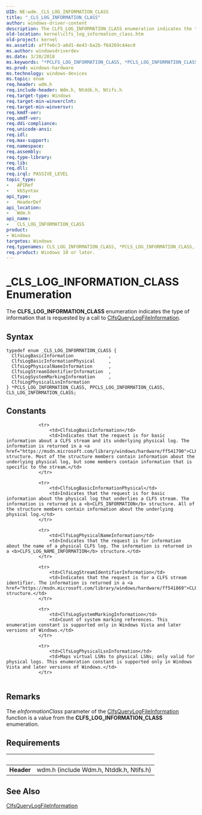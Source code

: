 ```yaml
---
UID: NE:wdm._CLS_LOG_INFORMATION_CLASS
title: "_CLS_LOG_INFORMATION_CLASS"
author: windows-driver-content
description: The CLFS_LOG_INFORMATION_CLASS enumeration indicates the type of information that is requested by a call to ClfsQueryLogFileInformation.
old-location: kernel\clfs_log_information_class.htm
old-project: kernel
ms.assetid: afffe6c3-a6d1-4e43-ba2b-f64269c44ec0
ms.author: windowsdriverdev
ms.date: 3/28/2018
ms.keywords: "*PCLFS_LOG_INFORMATION_CLASS, *PCLS_LOG_INFORMATION_CLASS, CLFS_LOG_INFORMATION_CLASS, CLFS_LOG_INFORMATION_CLASS enumeration [Kernel-Mode Driver Architecture], CLS_LOG_INFORMATION_CLASS, CLS_LOG_INFORMATION_CLASS enumeration [Kernel-Mode Driver Architecture], ClfsLogBasicInformation, ClfsLogBasicInformationPhysical, ClfsLogPhysicalLsnInformation, ClfsLogPhysicalNameInformation, ClfsLogStreamIdentifierInformation, ClfsLogSystemMarkingInformation, PCLFS_LOG_INFORMATION_CLASS, PCLFS_LOG_INFORMATION_CLASS enumeration pointer [Kernel-Mode Driver Architecture], PCLS_LOG_INFORMATION_CLASS, PCLS_LOG_INFORMATION_CLASS enumeration pointer [Kernel-Mode Driver Architecture], PPCLFS_LOG_INFORMATION_CLASS, PPCLFS_LOG_INFORMATION_CLASS enumeration pointer [Kernel-Mode Driver Architecture], PPCLS_LOG_INFORMATION_CLASS, PPCLS_LOG_INFORMATION_CLASS enumeration pointer [Kernel-Mode Driver Architecture], _CLS_LOG_INFORMATION_CLASS, kernel.clfs_log_information_class, sysenum_b63b4055-ea69-4955-8684-b42b148a3b7c.xml, wdm/CLFS_LOG_INFORMATION_CLASS, wdm/CLS_LOG_INFORMATION_CLASS, wdm/ClfsLogBasicInformation, wdm/ClfsLogBasicInformationPhysical, wdm/ClfsLogPhysicalLsnInformation, wdm/ClfsLogPhysicalNameInformation, wdm/ClfsLogStreamIdentifierInformation, wdm/ClfsLogSystemMarkingInformation, wdm/PCLFS_LOG_INFORMATION_CLASS, wdm/PCLS_LOG_INFORMATION_CLASS, wdm/PPCLFS_LOG_INFORMATION_CLASS, wdm/PPCLS_LOG_INFORMATION_CLASS"
ms.prod: windows-hardware
ms.technology: windows-devices
ms.topic: enum
req.header: wdm.h
req.include-header: Wdm.h, Ntddk.h, Ntifs.h
req.target-type: Windows
req.target-min-winverclnt: 
req.target-min-winversvr: 
req.kmdf-ver: 
req.umdf-ver: 
req.ddi-compliance: 
req.unicode-ansi: 
req.idl: 
req.max-support: 
req.namespace: 
req.assembly: 
req.type-library: 
req.lib: 
req.dll: 
req.irql: PASSIVE_LEVEL
topic_type:
-	APIRef
-	kbSyntax
api_type:
-	HeaderDef
api_location:
-	Wdm.h
api_name:
-	CLS_LOG_INFORMATION_CLASS
product:
- Windows
targetos: Windows
req.typenames: CLS_LOG_INFORMATION_CLASS, *PCLS_LOG_INFORMATION_CLASS, PPCLS_LOG_INFORMATION_CLASS
req.product: Windows 10 or later.
---
```


# _CLS_LOG_INFORMATION_CLASS Enumeration
The <b>CLFS_LOG_INFORMATION_CLASS</b> enumeration indicates the type of information that is requested by a call to <a href="https://msdn.microsoft.com/library/windows/hardware/ff541679">ClfsQueryLogFileInformation</a>.

## Syntax
```
typedef enum _CLS_LOG_INFORMATION_CLASS {
  ClfsLogBasicInformation             ,
  ClfsLogBasicInformationPhysical     ,
  ClfsLogPhysicalNameInformation      ,
  ClfsLogStreamIdentifierInformation  ,
  ClfsLogSystemMarkingInformation     ,
  ClfsLogPhysicalLsnInformation
} *PCLS_LOG_INFORMATION_CLASS, PPCLS_LOG_INFORMATION_CLASS, CLS_LOG_INFORMATION_CLASS;
```

## Constants

<table>
            
                <tr>
                    <td>ClfsLogBasicInformation</td>
                    <td>Indicates that the request is for basic information about a CLFS stream and its underlying physical log. The information is returned in a <a href="https://msdn.microsoft.com/library/windows/hardware/ff541790">CLFS_INFORMATION</a> structure. Most of the structure members contain information about the underlying physical log, but some members contain information that is specific to the stream.</td>
                </tr>
            
                <tr>
                    <td>ClfsLogBasicInformationPhysical</td>
                    <td>Indicates that the request is for basic information about the physical log that underlies a CLFS stream. The information is returned in a <b>CLFS_INFORMATION</b> structure. All of the structure members contain information about the underlying physical log.</td>
                </tr>
            
                <tr>
                    <td>ClfsLogPhysicalNameInformation</td>
                    <td>Indicates that the request is for information about the name of a physical CLFS log. The information is returned in a <b>CLFS_LOG_NAME_INFORMATION</b> structure.</td>
                </tr>
            
                <tr>
                    <td>ClfsLogStreamIdentifierInformation</td>
                    <td>Indicates that the request is for a CLFS stream identifier. The information is returned in a <a href="https://msdn.microsoft.com/library/windows/hardware/ff541869">CLFS_STREAM_ID_INFORMATION</a> structure.</td>
                </tr>
            
                <tr>
                    <td>ClfsLogSystemMarkingInformation</td>
                    <td>Count of system marking references. This enumeration constant is supported only in Windows Vista and later versions of Windows.</td>
                </tr>
            
                <tr>
                    <td>ClfsLogPhysicalLsnInformation</td>
                    <td>Maps virtual LSNs to physical LSNs; only valid for physical logs. This enumeration constant is supported only in Windows Vista and later versions of Windows.</td>
                </tr>
</table>

## Remarks

The <i>eInformationClass</i> parameter of the <a href="https://msdn.microsoft.com/library/windows/hardware/ff541679">ClfsQueryLogFileInformation</a> function is a value from the <b>CLFS_LOG_INFORMATION_CLASS</b> enumeration.

## Requirements
| &nbsp; | &nbsp; |
| ---- |:---- |
| **Header** | wdm.h (include Wdm.h, Ntddk.h, Ntifs.h) |

## See Also

<a href="https://msdn.microsoft.com/library/windows/hardware/ff541679">ClfsQueryLogFileInformation</a>